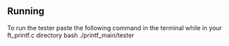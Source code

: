 ## Running
To run the tester paste the following command in the terminal while in your ft_printf.c directory 
bash ./printf_main/tester
